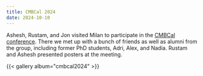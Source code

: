 ```yaml
---
title: CMBCal 2024
date: 2024-10-10
---
```


Ashesh, Rustam, and Jon visited Milan to participate in the <a href="https://cmbcal24.polocalc.eu">CMBCal conference</a>. There we met up with a bunch of friends as well as alumni from the group, including former PhD students, Adri, Alex, and Nadia. Rustam and Ashesh presented posters at the meeting. 

 {{< gallery album="cmbcal2024" >}}

<!--more-->